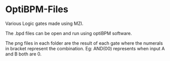 # OptiBPM-Files
Various Logic gates made using MZI.

The .bpd files can be open and run using optiBPM software.

The png files in each folder are the result of each gate where the numerals in bracket represent the combination. Eg: AND(00) represents when input A and B both are 0.
